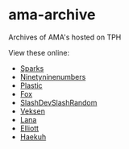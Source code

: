 # ama-archive
Archives of AMA's hosted on TPH

View these online:
- [Sparks](https://the-programmers-hangout.github.io/ama-archive/Sparks_08_23_2019.html)
- [Ninetyninenumbers](https://the-programmers-hangout.github.io/ama-archive/Ninetyninenumbers_09_01_2019.html)
- [Plastic](https://the-programmers-hangout.github.io/ama-archive/Plastic_10_18_2019.html)
- [Fox](https://the-programmers-hangout.github.io/ama-archive/Fox_09_15_2019.html)
- [SlashDevSlashRandom](https://the-programmers-hangout.github.io/ama-archive/Slashdevslashrandom_11_08_2019.html)
- [Veksen](https://the-programmers-hangout.github.io/ama-archive/Veksen_01_18_2020.html)
- [Lana](https://the-programmers-hangout.github.io/ama-archive/Lana_02_16_2020.html)
- [Elliott](https://the-programmers-hangout.github.io/ama-archive/Elliott_03_14_2020.html)
- [Haekuh](https://the-programmers-hangout.github.io/ama-archive/Haekuh_05_01_2020.html)